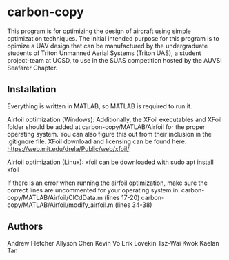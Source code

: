 # carbon-copy

This program is for optimizing the design of aircraft using simple optimization
techniques. The initial intended purpose for this program is to opimize a UAV 
design that can be manufactured by the undergraduate students of 
Triton Unmanned Aerial Systems (Triton UAS), a student project-team at UCSD, 
to use in the SUAS competition hosted by the AUVSI Seafarer Chapter.

## Installation
Everything is written in MATLAB, so MATLAB is required to run it.

Airfoil optimization (Windows):
Additionally, the XFoil executables and XFoil folder should be added at 
carbon-copy/MATLAB/Airfoil for the proper operating system. You can also figure
this out from their inclusion in the .gitignore file.
XFoil download and licensing can be found here: 
https://web.mit.edu/drela/Public/web/xfoil/

Airfoil optimization (Linux):
xfoil can be downloaded with sudo apt install xfoil

If there is an error when running the airfoil optimization, make sure the
correct lines are uncommented for your operating system in:
carbon-copy/MATLAB/Airfoil/ClCdData.m   (lines 17-20)
carbon-copy/MATLAB/Airfoil/modify_airfoil.m   (lines 34-38)


## Authors
Andrew Fletcher
Allyson Chen
Kevin Vo
Erik Lovekin
Tsz-Wai Kwok
Kaelan Tan
